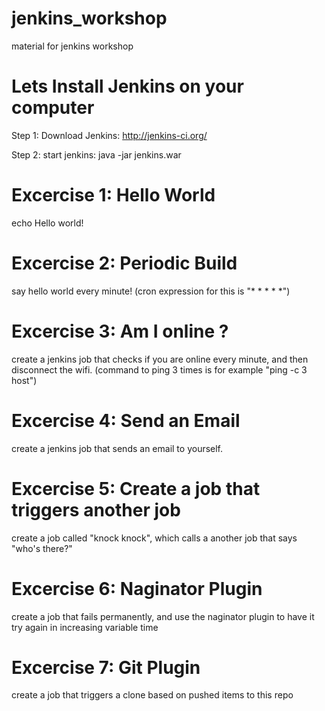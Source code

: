 # jenkins_workshop
material for jenkins workshop

# Lets Install Jenkins on your computer
Step 1: Download Jenkins: http://jenkins-ci.org/

Step 2: start jenkins: 
java -jar jenkins.war

# Excercise 1: Hello World
echo Hello world!

# Excercise 2: Periodic Build
say hello world every minute! (cron expression for this is "* * * * *")

# Excercise 3: Am I online ?
create a jenkins job that checks if you are online every minute, and then disconnect the wifi.
(command to ping 3 times is for example "ping -c 3 host")

# Excercise 4: Send an Email
create a jenkins job that sends an email to yourself.

# Excercise 5: Create a job that triggers another job
create a job called "knock knock", which calls a another job that says "who's there?"

# Excercise 6: Naginator Plugin
create a job that fails permanently, and use the naginator plugin to have it try again in increasing variable time

# Excercise 7: Git Plugin
create a job that triggers a clone based on pushed items to this repo
